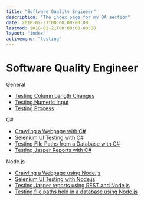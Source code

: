```yaml
---
title: "Software Quality Engineer"
description: "The index page for my QA section"
date: 2018-02-21T00:00:00-00:00
lastmod: 2018-02-21T00:00:00-00:00
layout: "index"
activemenu: "testing"
---
```


# Software Quality Engineer

General

* [Testing Column Length Changes](/post/testing-column-length-change)
* [Testing Numeric Input](/numeric)
* [Testing Process](/post/testing-process)

C#

* [Crawling a Webpage with C#](/post/csharp-crawl)
* [Selenium UI Testing with C#](/post/selenium)
* [Testing File Paths from a Database with C#](/post/testing-filepaths-from-database-csharp)
* [Testing Jasper Reports with C#](/post/jasper-report-tests-csharp)

Node.js

* [Crawling a Webpage using Node.js](/post/crawl/)
* [Selenium UI Testing with Node.js](/post/selenium-node)
* [Testing Jasper reports using REST and Node.js](/post/jasper-report-tests/)
* [Testing file paths held in a database using Node.js](/post/testing-filepaths-from-database/)